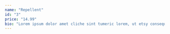 ```yaml
---
name: "Repellent"
id: "3"
price: "14.99"
bio: "Lorem ipsum dolor amet cliche sint tumeric lorem, ut etsy consequat retro. In culpa distillery meggings quinoa vexillologist."
---
```

